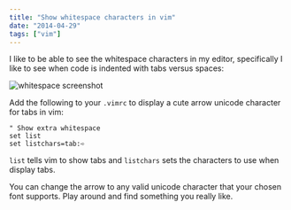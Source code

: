 ```yaml
---
title: "Show whitespace characters in vim"
date: "2014-04-29"
tags: ["vim"]
---
```

I like to be able to see the whitespace characters in my editor, specifically I like to see when code is indented with tabs versus spaces:

![whitespace screenshot](http://cl.ly/VGCh/Screen%20Shot%202014-04-29%20at%2012.08.19%20PM.png)

Add the following to your `.vimrc` to display a cute arrow unicode character for tabs in vim:

```vim
" Show extra whitespace
set list
set listchars=tab:➪  
```

`list` tells vim to show tabs and `listchars` sets the characters to use when display tabs.

You can change the arrow to any valid unicode character that your chosen font supports. Play around and find something you really like.
